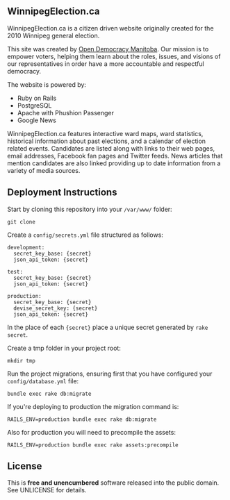 ## WinnipegElection.ca

WinnipegElection.ca is a citizen driven website originally created for the 2010 Winnipeg general election.

This site was created by [Open Democracy Manitoba](http://opendemocracymanitoba.ca/). Our mission is to empower voters, helping them learn about the roles, issues, and visions of our representatives in order have a more accountable and respectful democracy.

The website is powered by:

* Ruby on Rails
* PostgreSQL
* Apache with Phushion Passenger
* Google News

WinnipegElection.ca features interactive ward maps, ward statistics, historical information about past elections, and a calendar of election related events. Candidates are listed along with links to their web pages, email addresses, Facebook fan pages and Twitter feeds. News articles that mention candidates are also linked providing up to date information from a variety of media sources.

## Deployment Instructions

Start by cloning this repository into your `/var/www/` folder:

    git clone 

Create a `config/secrets.yml` file structured as follows:

    development:
      secret_key_base: {secret}
      json_api_token: {secret}

    test:
      secret_key_base: {secret}
      json_api_token: {secret}

    production:
      secret_key_base: {secret}
      devise_secret_key: {secret}
      json_api_token: {secret}

In the place of each `{secret}` place a unique secret generated by `rake secret`.

Create a tmp folder in your project root:

    mkdir tmp

Run the project migrations, ensuring first that you have configured your `config/database.yml` file:

    bundle exec rake db:migrate

If you're deploying to production the migration command is:

    RAILS_ENV=production bundle exec rake db:migrate

Also for production you will need to precompile the assets:

    RAILS_ENV=production bundle exec rake assets:precompile

## License

This is **free and unencumbered** software released into the public domain.  See UNLICENSE for details.
